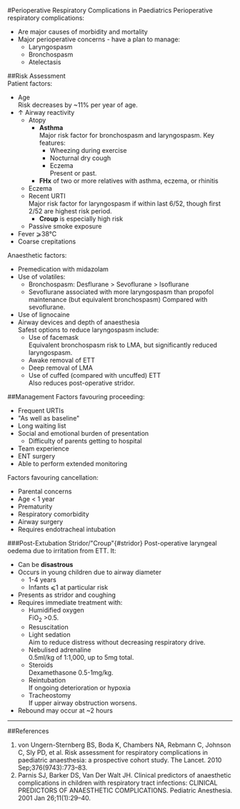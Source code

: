 #Perioperative Respiratory Complications in Paediatrics
Perioperative respiratory complications:
* Are major causes of morbidity and mortality
* Major perioperative concerns - have a plan to manage: 
	* Laryngospasm
	* Bronchospasm
	* Atelectasis

##Risk Assessment	
Patient factors:
* Age  
Risk decreases by ~11% per year of age.
* ↑ Airway reactivity
	* Atopy
		* **Asthma**  
		Major risk factor for bronchospasm and laryngospasm. Key features:
			* Wheezing during exercise
			* Nocturnal dry cough
			* Eczema  
			Present or past.
		* **FHx** of two or more relatives with asthma, eczema, or rhinitis
	* Eczema
	* Recent URTI  
	Major risk factor for laryngospasm if within last 6/52, though first 2/52 are highest risk period.
		* **Croup** is especially high risk
	* Passive smoke exposure
* Fever ⩾38°C
* Coarse crepitations


Anaesthetic factors:
* Premedication with midazolam
* Use of volatiles:
	* Bronchospasm: Desflurane > Sevoflurane > Isoflurane
	* Sevoflurane associated with more laryngospasm than propofol maintenance (but equivalent bronchospasm)
Compared with sevoflurane.
* Use of lignocaine
* Airway devices and depth of anaesthesia  
Safest options to reduce laryngospasm include:
	* Use of facemask  
	Equivalent bronchospasm risk to LMA, but significantly reduced laryngospasm.
	* Awake removal of ETT
	* Deep removal of LMA
	* Use of cuffed (compared with uncuffed) ETT  
	Also reduces post-operative stridor. 


##Management
Factors favouring proceeding:
* Frequent URTIs
* "As well as baseline"
* Long waiting list
* Social and emotional burden of presentation
	* Difficulty of parents getting to hospital
* Team experience
* ENT surgery
* Able to perform extended monitoring


Factors favouring cancellation:
* Parental concerns
* Age < 1 year
* Prematurity
* Respiratory comorbidity
* Airway surgery
* Requires endotracheal intubation


###Post-Extubation Stridor/"Croup"{#stridor}
Post-operative laryngeal oedema due to irritation from ETT. It:
* Can be **disastrous**
* Occurs in young children due to airway diameter
	* 1-4 years
	* Infants ⩽1 at particular risk
* Presents as stridor and coughing
* Requires immediate treatment with:
	* Humidified oxygen  
	FiO<sub>2</sub> >0.5.
	* Resuscitation
	* Light sedation  
	Aim to reduce distress without decreasing respiratory drive.
	* Nebulised adrenaline  
	0.5ml/kg of 1:1,000, up to 5mg total.
	* Steroids  
	Dexamethasone 0.5-1mg/kg.
	* Reintubation  
	If ongoing deterioration or hypoxia
	* Tracheostomy  
	If upper airway obstruction worsens.
* Rebound may occur at ~2 hours

---

##References
1. von Ungern-Sternberg BS, Boda K, Chambers NA, Rebmann C, Johnson C, Sly PD, et al. Risk assessment for respiratory complications in paediatric anaesthesia: a prospective cohort study. The Lancet. 2010 Sep;376(9743):773–83. 
2. Parnis SJ, Barker DS, Van Der Walt JH. Clinical predictors of anaesthetic complications in children with respiratory tract infections: CLINICAL PREDICTORS OF ANAESTHETIC COMPLICATIONS. Pediatric Anesthesia. 2001 Jan 26;11(1):29–40. 
